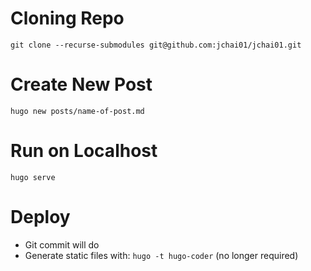 # Cloning Repo

`git clone --recurse-submodules git@github.com:jchai01/jchai01.git`

# Create New Post

`hugo new posts/name-of-post.md`

# Run on Localhost

`hugo serve`

# Deploy

- Git commit will do
- Generate static files with: `hugo -t hugo-coder` (no longer required)
